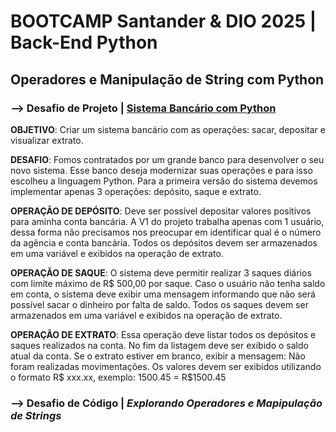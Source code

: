 # BOOTCAMP Santander & DIO 2025 | Back-End Python

## Operadores e Manipulação de String com Python

### --> Desafio de Projeto | [Sistema Bancário com Python](bootcamp-santander-dio-2025/00%20-%20Fundamentos/sistema_bancario.py)

**OBJETIVO**: Criar um sistema bancário com as operações: sacar, depositar e visualizar extrato.

**DESAFIO**: Fomos contratados por um grande banco para desenvolver o seu novo sistema. Esse banco deseja modernizar suas operações e para isso escolheu a linguagem Python. Para a primeira versão do sistema devemos implementar apenas 3 operações: depósito, saque e extrato.

**OPERAÇÃO DE DEPÓSITO**: Deve ser possível depositar valores positivos para  aminha conta bancária. A V1 do projeto trabalha apenas com 1 usuário, dessa forma não precisamos nos preocupar em identificar qual é o número da agência e conta bancária. Todos os depósitos devem ser armazenados em uma variável e exibidos na operação de extrato.

**OPERAÇÃO DE SAQUE**: O sistema deve permitir realizar 3 saques diários com limite máximo de R$ 500,00 por saque. Caso o usuário não tenha saldo em conta, o sistema deve exibir uma mensagem informando que não será possível sacar o dinheiro por falta de saldo. Todos os saques devem ser armazenados em uma variável e exibidos na operação de extrato.

**OPERAÇÃO DE EXTRATO**: Essa operação deve listar todos os depósitos e saques realizados na conta. No fim da listagem deve ser exibido o saldo atual da conta. Se o extrato estiver em branco, exibir a mensagem: Não foram realizadas movimentações.
Os valores devem ser exibidos utilizando o formato R$ xxx.xx, exemplo:
1500.45 = R$1500.45


### --> Desafio de Código | *Explorando Operadores e Mapipulação de Strings*

